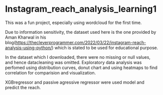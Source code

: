 # Instagram_reach_analysis_learning1

This was a fun project, especially using wordcloud for the first time. 

Due to information sensitivity, the dataset used here is the one provided by Aman Kharwal in his blog(https://thecleverprogrammer.com/2022/03/22/instagram-reach-analysis-using-python/) which is stated to be used for educational purpose.

In the dataset which I downloaded, there were no missing or null values, and hence datacleaning was omitted.
Exploratory data analysis was perfomed using distribution curves, donut chart and using heatmaps to find correlation for comparision and visualization.

XGBregressor and passive agressive regressor were used model and predict the reach.
